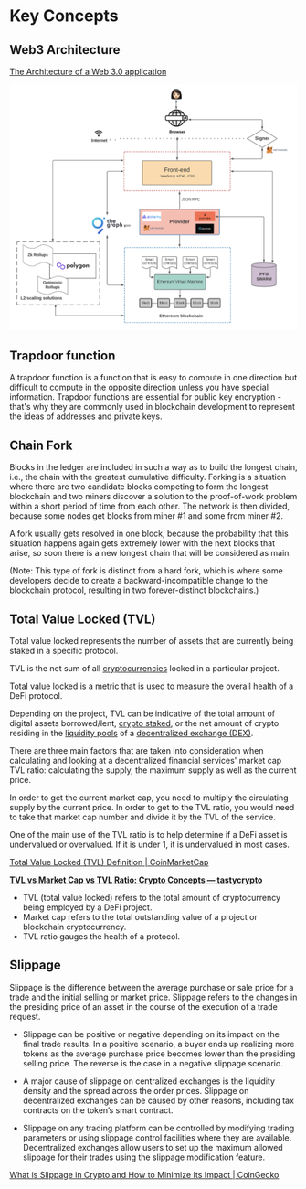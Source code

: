 # Key Concepts

## Web3 Architecture

[The Architecture of a Web 3.0 application](https://www.preethikasireddy.com/post/the-architecture-of-a-web-3-0-application)

![Web3 Architecture](../media/Pasted%20image%2020230316210821.png)

## Trapdoor function

A trapdoor function is a function that is easy to compute in one direction but difficult to compute in the opposite direction unless you have special information. Trapdoor functions are essential for public key encryption - that's why they are commonly used in blockchain development to represent the ideas of addresses and private keys.

## Chain Fork

Blocks in the ledger are included in such a way as to build the longest chain, i.e., the chain with the greatest cumulative difficulty. Forking is a situation where there are two candidate blocks competing to form the longest blockchain and two miners discover a solution to the proof-of-work problem within a short period of time from each other. The network is then divided, because some nodes get blocks from miner #1 and some from miner #2.

A fork usually gets resolved in one block, because the probability that this situation happens again gets extremely lower with the next blocks that arise, so soon there is a new longest chain that will be considered as main.

(Note: This type of fork is distinct from a hard fork, which is where some developers decide to create a backward-incompatible change to the blockchain protocol, resulting in two forever-distinct blockchains.)

## Total Value Locked (TVL)

Тotal value locked represents the number of assets that are currently being staked in a specific protocol.

TVL is the net sum of all [cryptocurrencies](https://www.tastycrypto.com/blog/cryptocurrency-for-beginners) locked in a particular project.

Total value locked is a metric that is used to measure the overall health of a DeFi protocol.

Depending on the project, TVL can be indicative of the total amount of digital assets borrowed/lent, [crypto staked](https://www.tastycrypto.com/blog/staking-crypto), or the net amount of crypto residing in the [liquidity pools](https://www.tastycrypto.com/blog/liquidity-pools) of a [decentralized exchange (DEX)](https://www.tastycrypto.com/blog/decentralized-crypto-exchange-explained).

There are three main factors that are taken into consideration when calculating and looking at a decentralized financial services' market cap TVL ratio: calculating the supply, the maximum supply as well as the current price.

In order to get the current market cap, you need to multiply the circulating supply by the current price. In order to get to the TVL ratio, you would need to take that market cap number and divide it by the TVL of the service.

One of the main use of the TVL ratio is to help determine if a DeFi asset is undervalued or overvalued. If it is under 1, it is undervalued in most cases.

[Total Value Locked (TVL) Definition | CoinMarketCap](https://coinmarketcap.com/alexandria/glossary/total-value-locked-tvl)

**[TVL vs Market Cap vs TVL Ratio: Crypto Concepts — tastycrypto](https://www.tastycrypto.com/blog/tvl-vs-market-cap)**

- TVL (total value locked) refers to the total amount of cryptocurrency being employed by a DeFi project.
- Market cap refers to the total outstanding value of a project or blockchain cryptocurrency.
- TVL ratio gauges the health of a protocol.

## Slippage

Slippage is the difference between the average purchase or sale price for a trade and the initial selling or market price. Slippage refers to the changes in the presiding price of an asset in the course of the execution of a trade request.

- Slippage can be positive or negative depending on its impact on the final trade results. In a positive scenario, a buyer ends up realizing more tokens as the average purchase price becomes lower than the presiding selling price. The reverse is the case in a negative slippage scenario.

- A major cause of slippage on centralized exchanges is the liquidity density and the spread across the order prices. Slippage on decentralized exchanges can be caused by other reasons, including tax contracts on the token’s smart contract.

- Slippage on any trading platform can be controlled by modifying trading parameters or using slippage control facilities where they are available. Decentralized exchanges allow users to set up the maximum allowed slippage for their trades using the slippage modification feature.

[What is Slippage in Crypto and How to Minimize Its Impact | CoinGecko](https://www.coingecko.com/learn/slippage-crypto)
